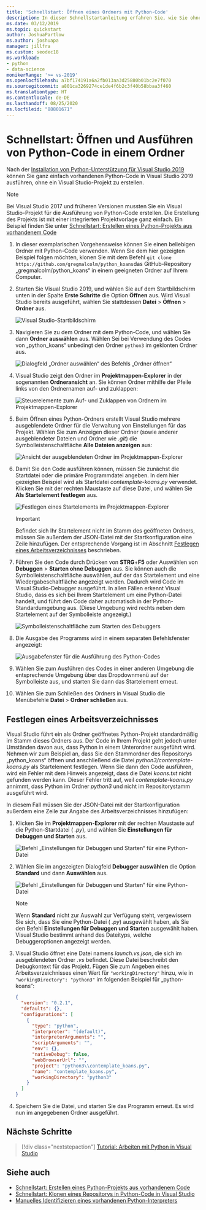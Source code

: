 ```yaml
---
title: 'Schnellstart: Öffnen eines Ordners mit Python-Code'
description: In dieser Schnellstartanleitung erfahren Sie, wie Sie ohne ein Visual Studio-Projekt einen Ordner mit Python-Code öffnen und den Code ausführen (nur Visual Studio 2019).
ms.date: 03/12/2019
ms.topic: quickstart
author: JoshuaPartlow
ms.author: joshuapa
manager: jillfra
ms.custom: seodec18
ms.workload:
- python
- data-science
monikerRange: '>= vs-2019'
ms.openlocfilehash: a7bf174191a6a2fb013aa3d25880b01bc2e7f070
ms.sourcegitcommit: a801ca3269274ce1de4f6b2c3f40b58bbaa3f460
ms.translationtype: HT
ms.contentlocale: de-DE
ms.lasthandoff: 08/25/2020
ms.locfileid: "88801671"
---
```

# <a name="quickstart-open-and-run-python-code-in-a-folder"></a>Schnellstart: Öffnen und Ausführen von Python-Code in einem Ordner

Nach der [Installation von Python-Unterstützung für Visual Studio 2019](installing-python-support-in-visual-studio.md) können Sie ganz einfach vorhandenen Python-Code in Visual Studio 2019 ausführen, ohne ein Visual Studio-Projekt zu erstellen.

> [!Note]
> Bei Visual Studio 2017 und früheren Versionen mussten Sie ein Visual Studio-Projekt für die Ausführung von Python-Code erstellen. Die Erstellung des Projekts ist mit einer integrierten Projektvorlage ganz einfach. Ein Beispiel finden Sie unter [Schnellstart: Erstellen eines Python-Projekts aus vorhandenem Code](quickstart-01-python-in-visual-studio-project-from-existing-code.md)

1. In dieser exemplarischen Vorgehensweise können Sie einen beliebigen Ordner mit Python-Code verwenden. Wenn Sie dem hier gezeigten Beispiel folgen möchten, klonen Sie mit dem Befehl `git clone https://github.com/gregmalcolm/python_koans`das GitHub-Repository „gregmalcolm/python_koans“ in einem geeigneten Ordner auf Ihrem Computer.

1. Starten Sie Visual Studio 2019, und wählen Sie auf dem Startbildschirm unten in der Spalte **Erste Schritte** die Option **Öffnen** aus. Wird Visual Studio bereits ausgeführt, wählen Sie stattdessen **Datei** > **Öffnen** > **Ordner** aus.

    ![Visual Studio-Startbildschirm](media/quickstart-open-folder/01-open-local-folder.png)

1. Navigieren Sie zu dem Ordner mit dem Python-Code, und wählen Sie dann **Ordner auswählen** aus. Wählen Sei bei Verwendung des Codes von „python_koans“ unbedingt den Ordner `python3` im geklonten Ordner aus.

    ![Dialogfeld „Ordner auswählen“ des Befehls „Ordner öffnen“](media/quickstart-open-folder/02-select-folder.png)

1. Visual Studio zeigt den Ordner im **Projektmappen-Explorer** in der sogenannten **Ordneransicht** an. Sie können Ordner mithilfe der Pfeile links von den Ordnernamen auf- und zuklappen:

    ![Steuerelemente zum Auf- und Zuklappen von Ordnern im Projektmappen-Explorer](media/quickstart-open-folder/03-expand-collapse-folders.png)

1. Beim Öffnen eines Python-Ordners erstellt Visual Studio mehrere ausgeblendete Ordner für die Verwaltung von Einstellungen für das Projekt. Wählen Sie zum Anzeigen dieser Ordner (sowie anderer ausgeblendeter Dateien und Ordner wie *.git*) die Symbolleistenschaltfläche **Alle Dateien anzeigen** aus:

    ![Ansicht der ausgeblendeten Ordner im Projektmappen-Explorer](media/quickstart-open-folder/05-view-hidden-folders.png)

1. Damit Sie den Code ausführen können, müssen Sie zunächst die Startdatei oder die primäre Programmdatei angeben. In dem hier gezeigten Beispiel wird als Startdatei *contemplate-koans.py* verwendet. Klicken Sie mit der rechten Maustaste auf diese Datei, und wählen Sie **Als Startelement festlegen** aus.

    ![Festlegen eines Startelements im Projektmappen-Explorer](media/quickstart-open-folder/06-set-as-startup-item-command.png)

    > [!Important]
    > Befindet sich Ihr Startelement nicht im Stamm des geöffneten Ordners, müssen Sie außerdem der JSON-Datei mit der Startkonfiguration eine Zeile hinzufügen. Der entsprechende Vorgang ist im Abschnitt [Festlegen eines Arbeitsverzeichnisses](#set-a-working-directory) beschrieben.

1. Führen Sie den Code durch Drücken von **STRG**+**F5** oder Auswählen von **Debuggen** > **Starten ohne Debuggen** aus. Sie können auch die Symbolleistenschaltfläche auswählen, auf der das Startelement und eine Wiedergabeschaltfläche angezeigt werden. Dadurch wird Code im Visual Studio-Debugger ausgeführt. In allen Fällen erkennt Visual Studio, dass es sich bei Ihrem Startelement um eine Python-Datei handelt, und führt den Code daher automatisch in der Python-Standardumgebung aus. (Diese Umgebung wird rechts neben dem Startelement auf der Symbolleiste angezeigt.)

    ![Symbolleistenschaltfläche zum Starten des Debuggers](media/quickstart-open-folder/07-start-debug-toolbar.png)

1. Die Ausgabe des Programms wird in einem separaten Befehlsfenster angezeigt:

    ![Ausgabefenster für die Ausführung des Python-Codes](media/quickstart-open-folder/08-result-window.png)

1. Wählen Sie zum Ausführen des Codes in einer anderen Umgebung die entsprechende Umgebung über das Dropdownmenü auf der Symbolleiste aus, und starten Sie dann das Startelement erneut.

1. Wählen Sie zum Schließen des Ordners in Visual Studio die Menübefehle **Datei** > **Ordner schließen** aus.

## <a name="set-a-working-directory"></a>Festlegen eines Arbeitsverzeichnisses

Visual Studio führt ein als Ordner geöffnetes Python-Projekt standardmäßig im Stamm dieses Ordners aus. Der Code in Ihrem Projekt geht jedoch unter Umständen davon aus, dass Python in einem Unterordner ausgeführt wird. Nehmen wir zum Beispiel an, dass Sie den Stammordner des Repositorys „python_koans“ öffnen und anschließend die Datei *python3/contemplate-koans.py* als Startelement festlegen. Wenn Sie dann den Code ausführen, wird ein Fehler mit dem Hinweis angezeigt, dass die Datei *koans.txt* nicht gefunden werden kann. Dieser Fehler tritt auf, weil *contemplate-koans.py* annimmt, dass Python im Ordner *python3* und nicht im Repositorystamm ausgeführt wird.

In diesem Fall müssen Sie der JSON-Datei mit der Startkonfiguration außerdem eine Zeile zur Angabe des Arbeitsverzeichnisses hinzufügen:

1. Klicken Sie im **Projektmappen-Explorer** mit der rechten Maustaste auf die Python-Startdatei ( *.py*), und wählen Sie **Einstellungen für Debuggen und Starten** aus.

    ![Befehl „Einstellungen für Debuggen und Starten“ für eine Python-Datei](media/quickstart-open-folder/09-debug-launch-settings-menu-command.png)

1. Wählen Sie im angezeigten Dialogfeld **Debugger auswählen** die Option **Standard** und dann **Auswählen** aus.

    ![Befehl „Einstellungen für Debuggen und Starten“ für eine Python-Datei](media/quickstart-open-folder/10-select-debugger.png)

    > [!Note]
    > Wenn **Standard** nicht zur Auswahl zur Verfügung steht, vergewissern Sie sich, dass Sie eine Python-Datei ( *.py*) ausgewählt haben, als Sie den Befehl **Einstellungen für Debuggen und Starten** ausgewählt haben. Visual Studio bestimmt anhand des Dateityps, welche Debuggeroptionen angezeigt werden.

1. Visual Studio öffnet eine Datei namens *launch.vs.json*, die sich im ausgeblendeten Ordner *.vs* befindet. Diese Datei beschreibt den Debugkontext für das Projekt. Fügen Sie zum Angeben eines Arbeitsverzeichnisses einen Wert für `"workingDirectory"` hinzu, wie in `"workingDirectory": "python3"` im folgenden Beispiel für „python-koans“:

    ```json
    {
      "version": "0.2.1",
      "defaults": {},
      "configurations": [
        {
          "type": "python",
          "interpreter": "(default)",
          "interpreterArguments": "",
          "scriptArguments": "",
          "env": {},
          "nativeDebug": false,
          "webBrowserUrl": "",
          "project": "python3\\contemplate_koans.py",
          "name": "contemplate_koans.py",
          "workingDirectory": "python3"
        }
      ]
    }
    ```

1. Speichern Sie die Datei, und starten Sie das Programm erneut. Es wird nun im angegebenen Ordner ausgeführt.

## <a name="next-steps"></a>Nächste Schritte

> [!div class="nextstepaction"]
> [Tutorial: Arbeiten mit Python in Visual Studio](tutorial-working-with-python-in-visual-studio-step-01-create-project.md)

## <a name="see-also"></a>Siehe auch

- [Schnellstart: Erstellen eines Python-Projekts aus vorhandenem Code](quickstart-01-python-in-visual-studio-project-from-existing-code.md)
- [Schnellstart: Klonen eines Repositorys in Python-Code in Visual Studio](quickstart-03-python-in-visual-studio-project-from-repository.md)
- [Manuelles Identifizieren eines vorhandenen Python-Interpreters](managing-python-environments-in-visual-studio.md#manually-identify-an-existing-environment)
